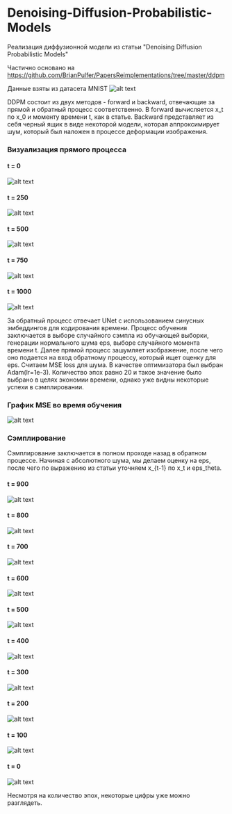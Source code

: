 # Denoising-Diffusion-Probabilistic-Models
Реализация диффузионной модели из статьи "Denoising Diffusion Probabilistic Models"

Частично основано на https://github.com/BrianPulfer/PapersReimplementations/tree/master/ddpm

Данные взяты из датасета MNIST
![alt text](images/MNIST.jfif "MNIST")

DDPM состоит из двух методов - forward и backward, отвечающие за прямой и обратный процесс соответственно. 
В forward вычисляется x_t по x_0 и моменту времени t, как в статье. 
Backward представляет из себя черный ящик в виде некоторой модели, которая аппроксимирует шум, который был наложен в процессе деформации изображения.

### Визуализация прямого процесса
#### t = 0
![alt text](images/forward_process[t=0].png "fp0")
#### t = 250
![alt text](images/forward_process[t=250].png "fp250")
#### t = 500
![alt text](images/forward_process[t=500].png "fp500")
#### t = 750
![alt text](images/forward_process[t=750].png "fp750")
#### t = 1000
![alt text](images/forward_process[t=1000].png "fp1000")

За обратный процесс отвечает UNet с использованием синусных эмбеддингов для кодирования времени.
Процесс обучения заключается в выборе случайного сэмпла из обучающей выборки, генерации нормального шума eps, выборе случайного момента времени t. Далее прямой процесс зашумляет изображение, после чего оно подается на вход обратному процессу, который ищет оценку для eps. Считаем MSE loss для шума. В качестве оптимизатора был выбран Adam(lr=1e-3). Количество эпох равно 20 и такое значение было выбрано в целях экономии времени, однако уже видны некоторые успехи в сэмплировании. 

### График MSE во время обучения
![alt text](images/training_loss.png "MNIST")

### Сэмплирование

Сэмплирование заключается в полном проходе назад в обратном процессе. Начиная с абсолютного шума, мы делаем оценку на eps, после чего по выражению из статьи уточняем x_{t-1} по x_t и eps_theta.

#### t = 900
![alt text](images/sampled[t=900].png "s900")
#### t = 800
![alt text](images/sampled[t=800].png "s800")
#### t = 700
![alt text](images/sampled[t=700].png "s700")
#### t = 600
![alt text](images/sampled[t=600].png "s600")
#### t = 500
![alt text](images/sampled[t=500].png "s500")
#### t = 400
![alt text](images/sampled[t=400].png "s500")
#### t = 300
![alt text](images/sampled[t=300].png "s500")
#### t = 200
![alt text](images/sampled[t=200].png "s500")
#### t = 100
![alt text](images/sampled[t=100].png "s500")
#### t = 0
![alt text](images/sampled[t=0].png "s500")

Несмотря на количество эпох, некоторые цифры уже можно разглядеть.